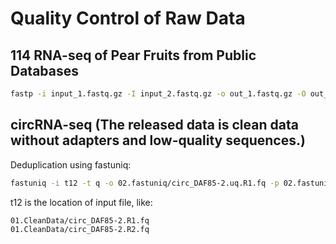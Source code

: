 # Quality Control of Raw Data

## 114 RNA-seq of Pear Fruits from Public Databases

```bash
fastp -i input_1.fastq.gz -I input_2.fastq.gz -o out_1.fastq.gz -O out_2.fastq.gz
```
## circRNA-seq (The released data is clean data without adapters and low-quality sequences.)
Deduplication using fastuniq:
```bash
fastuniq -i t12 -t q -o 02.fastuniq/circ_DAF85-2.uq.R1.fq -p 02.fastuniq/circ_DAF85-2.uq.R2.fq
```
t12 is the location of input file, like:
```
01.CleanData/circ_DAF85-2.R1.fq
01.CleanData/circ_DAF85-2.R2.fq
```
